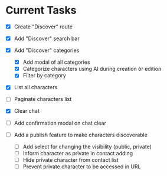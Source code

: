 # Current Tasks

- [x] Create "Discover" route
- [x] Add "Discover" search bar
- [x] Add "Discover" categories
  - [x] Add modal of all categories
  - [x] Categorize characters using AI during creation or edition
  - [x] Filter by category
- [x] List all characters
- [ ] Paginate characters list

- [x] Clear chat

- [ ] Add confirmation modal on chat clear
- [ ] Add a publish feature to make characters discoverable
  - [ ] Add select for changing the visibility (public, private)
  - [ ] Inform character as private in contact adding
  - [ ] Hide private character from contact list
  - [ ] Prevent private character to be accessed in URL
